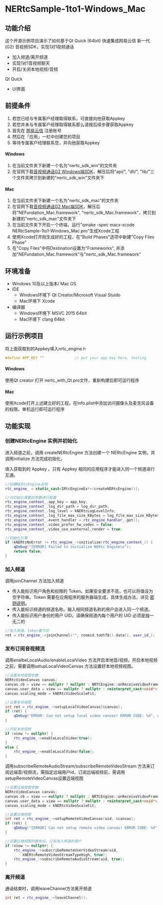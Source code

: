 # NERtcSample-1to1-Windows_Mac

## 功能介绍

这个开源示例项目演示了如何基于Qt Quick (64bit) 快速集成网易云信 新一代(G2) 音视频SDK，实现1对1视频通话

- 加入频道/离开频道
- 实现1对1音视频聊天
- 开启/关闭本地视频/音频

Qt Quick

- UI界面



## 前提条件

1. 若您已经与专属客户经理取得联系，可直接向他获取Appkey
2. 若您并未与专属客户经理取得联系那么请按后续步骤获取Appkey
3. 首先在 [网易云信](https://id.163yun.com/register?h=media&t=media&clueFrom=nim&from=bdjjnim0035&referrer=https://app.yunxin.163.com/?clueFrom=nim&from=bdjjnim0035) 注册账号
4. 然后在「应用」一栏中创建您的项目
5. 等待专属客户经理联系您，并向他获取Appkey

#### Windows

1. 在当前文件夹下新建一个名为"nertc_sdk_win"的文件夹
2. 在官网下载[音视频通话G2 Windows端SDK](https://dev.yunxin.163.com/docs/product/%E9%9F%B3%E8%A7%86%E9%A2%91%E9%80%9A%E8%AF%9DG2/SDK%E4%B8%8B%E8%BD%BD)，解压后将"api/", "dll/", "lib/"三个文件夹拷贝到新建的"nertc_sdk_win"文件夹下


#### Mac

1. 在当前文件夹下新建一个名为"nertc_sdk_mac"的文件夹
2. 在官网下载[音视频通话G2 Mac端SDK](https://dev.yunxin.163.com/docs/product/%E9%9F%B3%E8%A7%86%E9%A2%91%E9%80%9A%E8%AF%9DG2/SDK%E4%B8%8B%E8%BD%BD)，解压后将"NEFundation_Mac.framework", "nertc_sdk_Mac.framework"，拷贝到新建的"nertc_sdk_mac"文件夹下
3. 在当前文件夹下开启一个终端，运行"qmake -spec macx-xcode NERtcSample-1to1-Windows_Mac.pro"生成Xcode工程
4. 使用Xcode打开刚生成好的工程，在"Build Phases"选项中新建"Copy Files Phase"
5. 在"Copy Files"中将Destination设置为"Frameworks", 并添加"NEFundation_Mac.framework"与"nertc_sdk_Mac.framework"



## 环境准备

- Windows 10及以上版本/ Mac OS
- IDE
  - Windows环境下 Qt Creator/Microsoft Visual Stuido
  - Mac环境下 Xcode
- 编译器
  - Windows环境下 MSVC 2015 64bit
  - Mac环境下 clang 64bit



## 运行示例项目

将上面获取到的Appkey填入nrtc_engine.h

```c++
#define APP_KEY ""              // put your app key here, testing
```

#### Windows

使用Qt creator 打开 nertc_with_Qt.pro文件，重新构建后即可运行程序

#### Mac

使用Xcode打开上述建立好的工程，在Info.plist中添加访问摄像头及麦克风设备的权限，单机运行即可运行程序

## 功能实现

### 创建NERtcEngine 实例并初始化

进入频道之前，调用 createNERtcEngine 方法创建一个 NERtcEngine 实例，并调用initialize 方法完成初始化。

填入获取到的 Appkey 。只有 Appkey 相同的应用程序才能进入同一个频道进行互通。

```c++
//创建NERtcEngine实例
rtc_engine_ = static_cast<IRtcEngineEx*>(createNERtcEngine());

//对初始化需要的参数进行配置
rtc_engine_context_.app_key = app_key;
rtc_engine_context_.log_dir_path = log_dir_path;
rtc_engine_context_.log_level = kNERtcLogLevelInfo;
rtc_engine_context_.log_file_max_size_KBytes = log_file_max_size_KBytes;
rtc_engine_context_.event_handler = rtc_engine_handler_.get();
rtc_engine_context_.video_prefer_hw_codec = false;
rtc_engine_context_.video_use_exnternal_render = true;

//初始化引擎
if (kNERtcNoError != rtc_engine_->initialize(rtc_engine_context_)) {
    qDebug("[ERROR] Failed to initialize NERtc Engine\n");
    return false;
}
```



### 加入频道

调用joinChannel 方法加入频道

- 传入能标识用户角色和权限的 Token。如果安全要求不高，也可以将值设为 空字符串。Token 需要在应用程序的服务器端生成，具体生成办法，详见 [密钥说明](https://dev.yunxin.163.com/docs/product/音视频通话G2/服务端API文档?pos=toc-2-15)。
- 传入能标识频道的频道名称。输入相同频道名称的用户会进入同一个频道。
- 传入能标识用户身份的用户 UID。请确保频道内每个用户的 UID 必须是独一无二的

```c++
//加入频道，token置为空
ret = rtc_engine_->joinChannel("", roomid.toUtf8().data(), user_id_);
```



### 发布订阅音视频流

调用enalbeLocalAudio/enableLocalVideo 方法开启本地音/视频。开启本地视频之前，需要调用setupLocalVideoCanvas 方法设置好本地视频视图。

```c++
//设置本地视图参数
NERtcVideoCanvas canvas;
canvas.cb = view == nullptr ? nullptr : NRTCEngine::onReceiveVideoFrame;
canvas.user_data = view == nullptr ? nullptr : reinterpret_cast<void*>(params);
canvas.scaling_mode = kNERtcVideoScaleFit;

//设置本地视图
int ret = rtc_engine_->setupLocalVideoCanvas(&canvas);
if (ret) {
    qDebug("ERROR: Can not setup local video canvas! ERROR CODE: %d", ret);
}

//开启本地视频
if (view != nullptr) {
    rtc_engine_->enableLocalVideo(true);
}
else {
    rtc_engine_->enableLocalVideo(false);
}
```

调用subscribeRemoteAudioStream/subscribeRemoteVideoStream 方法来订阅远端音/视频流，需指定远端用户id，订阅远端视频前，需调用setupRemoteVideoCanvas设置远端视图

```c++
//设置远端视图参数
NERtcVideoCanvas canvas;
canvas.cb = view == nullptr ? nullptr : NRTCEngine::onReceiveVideoFrame;
canvas.user_data = view == nullptr ? nullptr : reinterpret_cast<void*>(params);
canvas.scaling_mode = kNERtcVideoScaleFit;

//设置远端视图
int ret = rtc_engine_->setupRemoteVideoCanvas(uid, &canvas);
if (ret) {
	qDebug("[ERROR] Can not setup remote video canvas! ERROR CODE: %d", ret);
}

//设置远端视图的画布后，订阅加入频道的用户
if (view != nullptr) {
	rtc_engine_->subscribeRemoteUserVideoStream(uid,
        kNERtcRemoteVideoStreamTypeHigh, true);
	rtc_engine_->subscribeRemoteAudioStream(uid, true);
}
```



### 离开频道

通话结束时，调用leaveChannel方法离开频道

```c++
int ret = rtc_engine_->leaveChannel();
```

